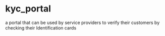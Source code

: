 # kyc_portal
a portal that can be used by service providers to verify their customers by checking their Identification cards
